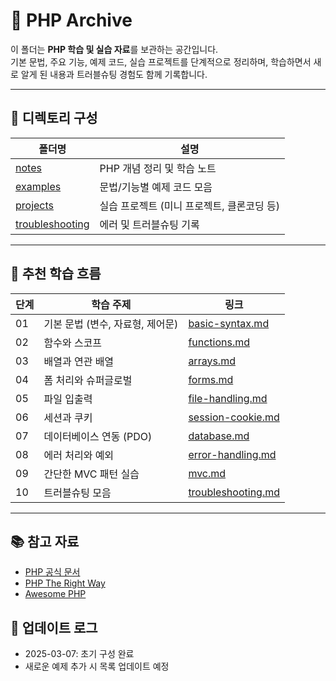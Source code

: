 # 🐘 PHP Archive

이 폴더는 **PHP 학습 및 실습 자료**를 보관하는 공간입니다.  
기본 문법, 주요 기능, 예제 코드, 실습 프로젝트를 단계적으로 정리하며, 학습하면서 새로 알게 된 내용과 트러블슈팅 경험도 함께 기록합니다.

---

## 📂 디렉토리 구성

| 폴더명 | 설명 |
|---|---|
| [notes](./notes) | PHP 개념 정리 및 학습 노트 |
| [examples](./examples) | 문법/기능별 예제 코드 모음 |
| [projects](./projects) | 실습 프로젝트 (미니 프로젝트, 클론코딩 등) |
| [troubleshooting](./troubleshooting) | 에러 및 트러블슈팅 기록 |

---

## 📖 추천 학습 흐름

| 단계 | 학습 주제 | 링크 |
|---|---|---|
| 01 | 기본 문법 (변수, 자료형, 제어문) | [basic-syntax.md](./notes/basic-syntax.md) |
| 02 | 함수와 스코프 | [functions.md](./notes/functions.md) |
| 03 | 배열과 연관 배열 | [arrays.md](./notes/arrays.md) |
| 04 | 폼 처리와 슈퍼글로벌 | [forms.md](./notes/forms.md) |
| 05 | 파일 입출력 | [file-handling.md](./notes/file-handling.md) |
| 06 | 세션과 쿠키 | [session-cookie.md](./notes/session-cookie.md) |
| 07 | 데이터베이스 연동 (PDO) | [database.md](./notes/database.md) |
| 08 | 에러 처리와 예외 | [error-handling.md](./notes/error-handling.md) |
| 09 | 간단한 MVC 패턴 실습 | [mvc.md](./notes/mvc.md) |
|10 | 트러블슈팅 모음 | [troubleshooting.md](./troubleshooting/troubleshooting.md) |

---

## 📚 참고 자료

- [PHP 공식 문서](https://www.php.net/manual/en/)
- [PHP The Right Way](https://phptherightway.com/)
- [Awesome PHP](https://github.com/ziadoz/awesome-php)

## 📢 업데이트 로그
- 2025-03-07: 초기 구성 완료
- 새로운 예제 추가 시 목록 업데이트 예정
